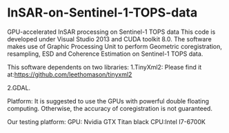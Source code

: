 # InSAR-on-Sentinel-1-TOPS-data
GPU-accelerated InSAR processing on Sentinel-1 TOPS data
This code is developed under Visual Studio 2013 and CUDA toolkit 8.0.
The software makes use of Graphic Processing Unit to perform Geometric coregistration, resampling, ESD and Coherence Estimation on Sentinel-1 TOPS data.

This software dependents on two libraries:
1.TinyXml2:
Please find it at:https://github.com/leethomason/tinyxml2

2.GDAL.

Platform:
It is suggested to use the GPUs with powerful double floating computing.
Otherwise, the accuracy of coregistration is not guaranteed.

Our testing platform:
GPU: Nvidia GTX Titan black  CPU:Intel I7-6700K

